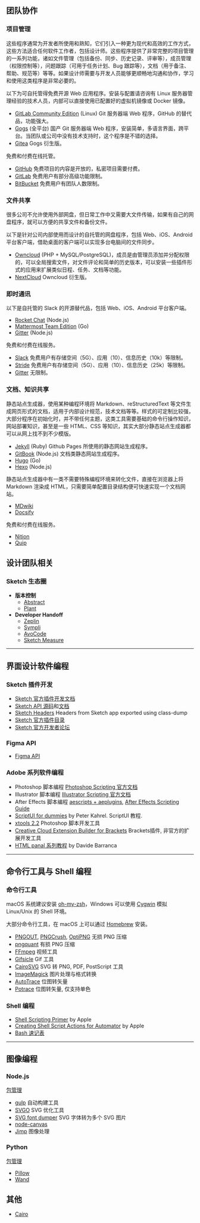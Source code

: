 ## 团队协作

### 项目管理

这些程序通常为开发者所使用和熟知，它们引入一种更为现代和高效的工作方式，这些方法适合任何软件工作者，包括设计师。这些程序提供了非常完整的项目管理的一系列功能，诸如文件管理（包括备份、同步、历史记录、评审等），成员管理（权限控制等），问题跟踪（可用于任务计划、Bug 跟踪等），文档（用于备注、帮助、规范等）等等。如果设计师需要与开发人员能够更顺畅地沟通和协作，学习和使用这类程序是非常必要的。

以下为可自托管得免费开源 Web 应用程序。安装与配置请咨询有 Linux 服务器管理经验的技术人员，内部可以直接使用已配置好的虚拟机镜像或 Docker 镜像。

- [GitLab Community Edition](https://about.gitlab.com/downloads/) (Linux) Git 服务器端 Web 程序，GitHub 的替代品，功能强大。
- [Gogs](https://gogs.io/) (全平台) 国产 Git 服务器端 Web 程序，安装简单，多语言界面，跨平台。当团队或公司中没有技术支持时，这个程序是不错的选择。
- [Gitea](https://gitea.io) Gogs 衍生版。

免费和付费在线托管。

- [GitHub](https://github.com/) 免费项目的内容是开放的，私密项目需要付费。
- [GitLab](https://gitlab.com/) 免费用户有部分高级功能限制。
- [BitBucket](https://bitbucket.org/) 免费用户有团队人数限制。

### 文件共享

很多公司不允许使用外部网盘，但日常工作中又需要大文件传输，如果有自己的网盘程序，就可以方便的共享文件和备份文件。

以下是针对公司内部使用而设计的自托管的网盘程序，包括 Web、iOS、Android 平台客户端，借助桌面的客户端可以实现多台电脑间的文件同步。

- [Owncloud](https://owncloud.org/) (PHP + MySQL/PostgreSQL)，成员是由管理员添加并分配权限的，可以全局搜索文件，对文件评论和简单的历史版本，可以安装一些插件形式的应用来扩展类似日程、任务、文档等功能。
- [NextCloud](https://nextcloud.com/) Owncloud 衍生版。

### 即时通讯

以下是自托管的 Slack 的开源替代品，包括 Web、iOS、Android 平台客户端。

- [Rocket Chat](https://rocket.chat/) (Node.js)
- [Mattermost Team Edition](https://about.mattermost.com/download/) (Go)
- [Gitter](https://gitlab.com/gitlab-org/gitter/) (Node.js)

免费和付费在线服务。

- [Slack](https://slack.com/) 免费用户有存储空间（5G）、应用（10）、信息历史（10k）等限制。
- [Stride](https://www.stride.com/) 免费用户有存储空间（5G）、应用（10）、信息历史（25k）等限制。
- [Gitter](https://gitter.im/) 无限制。

### 文档、知识共享

静态站点生成器，使用某种编程环境将 Markdown、reStructuredText 等文件生成网页形式的文档，适用于内部设计规范，技术文档等等。样式的可定制比较强，大部分程序在初始化时，并不带任何主题，这类工具需要基础的命令行操作知识，网站部署知识，甚至是一些 HTML、CSS 等知识，其实大部分静态站点生成器都可以从网上找不到不少模版。

- [Jekyll](http://jekyllrb.com/) (Ruby) Github Pages 所使用的静态网站生成程序。
- [GitBook](https://github.com/GitbookIO) (Node.js) 文档类静态网站生成程序。
- [Hugo](http://gohugo.io/) (Go)
- [Hexo](https://hexo.io/) (Node.js)

静态站点生成器中有一类不需要特殊编程环境来转化文件，直接在浏览器上将 Markdown 渲染成 HTML，只需要简单配置目录结构便可快速实现一个文档网站。

- [MDwiki](https://github.com/Dynalon/mdwiki/)
- [Docsify](https://github.com/QingWei-Li/docsify)

免费和付费在线服务。

- [Nition](https://www.notion.so/)
- [Quip](https://quip.com/)

## 设计团队相关

### Sketch 生态圈

- **版本控制**
  - [Abstract](https://www.goabstract.com/)
  - [Plant](https://projects.plantapp.io/)
- **Developer Handoff**
  - [Zeplin](https://zeplin.io/)
  - [Sympli](https://sympli.io/)
  - [AvoCode](https://avocode.com/)
  - [Sketch Measure](https://github.com/utom/sketch-measure)

------

## 界面设计软件编程

### Sketch 插件开发

- [Sketch 官方插件开发文档](http://developer.sketchapp.com/)
- [Sketch API 源码](https://github.com/BohemianCoding/SketchAPI)和[文档](https://developer.sketchapp.com/reference/api/)
- [Sketch Headers](https://github.com/abynim/Sketch-Headers) Headers from Sketch app exported using class-dump
- [Sketch 官方插件目录](https://sketchapp.com/extensions/plugins/)
- [Sketch 官方开发者论坛](http://sketchplugins.com/) 

### Figma API

- [Figma API](https://www.figma.com/developers)

### Adobe 系列软件编程

- Photoshop 脚本编程 [Photoshop Scripting 官方文档](http://www.adobe.com/devnet/photoshop/scripting.html)
- Illustrator 脚本编程 [Illustrator Scripting 官方文档](http://www.adobe.com/devnet/illustrator/scripting.html)
- After Effects 脚本编程 [aescripts + aeplugins](https://aescripts.com/), [After Effects Scripting Guide](http://docs.aenhancers.com/)
- [ScriptUI for dummies](http://www.kahrel.plus.com/indesign/scriptui.html)  by Peter Kahrel. ScriptUI 教程.
- [xtools 2.2](http://sourceforge.net/projects/ps-scripts/files/xtools/v2.2/)  Photoshop 脚本开发工具
- [Creative Cloud Extension Builder for Brackets](http://davidderaedt.github.io/CC-Extension-Builder-for-Brackets/)  Brackets插件, 非官方的扩展开发工具
- [HTML panal 系列教程](http://www.davidebarranca.com/category/code/html-panels/) by Davide Barranca

------

## 命令行工具与 Shell 编程

### 命令行工具

macOS 系统建议安装 [oh-my-zsh](http://ohmyz.sh/)，Windows 可以使用 [Cygwin](http://www.sourceware.org/cygwin/) 模拟 Linux/Unix 的 Shell 环境。

大部分命令行工具，在 macOS 上可以通过 [Homebrew](http://brew.sh/) 安装。

- [PNGOUT](http://advsys.net/ken/utils.htm), [PNGCrush](http://pmt.sourceforge.net/pngcrush/), [OptiPNG](http://optipng.sourceforge.net/) 无损 PNG 压缩
- [pngquant](https://pngquant.org/) 有损 PNG 压缩
- [FFmpeg](http://ffmpeg.org/) 视频工具
- [Gifsicle](http://www.lcdf.org/gifsicle/) Gif 工具
- [CairoSVG](http://cairosvg.org/) SVG 转 PNG, PDF, PostScript 工具
- [ImageMagick](http://www.imagemagick.org/) 图片处理与格式转换
- [AutoTrace](http://autotrace.sourceforge.net/) 位图转矢量
- [Potrace](http://potrace.sourceforge.net) 位图转矢量, 仅支持单色

### Shell 编程

- [Shell Scripting Primer](https://developer.apple.com/library/mac/documentation/OpenSource/Conceptual/ShellScripting/shell_scripts/shell_scripts.html) by Apple
- [Creating Shell Script Actions for Automator](https://developer.apple.com/library/content/documentation/AppleApplications/Conceptual/AutomatorConcepts/Articles/ShellScriptActions.html#//apple_ref/doc/uid/TP40002078-BCIBAEAC) by Apple
- [Bash 速记表](https://devhints.io/bash)

------

## 图像编程

### Node.js

[包管理](https://www.npmjs.com/)

- [gulp](http://gulpjs.com/) 自动构建工具
- [SVGO](https://github.com/svg/svgo) SVG 优化工具
- [SVG font dumper](https://github.com/fontello/svg-font-dump) SVG 字体转为多个 SVG 图片
- [node-canvas](https://github.com/Automattic/node-canvas)
- [Jimp](https://github.com/oliver-moran/jimp) 图像处理

### Python

[包管理](https://pypi.python.org/pypi)

- [Pillow](http://pillow.readthedocs.io/en/latest/)
- [Wand](http://docs.wand-py.org/)

## 其他

- [Cairo](https://www.cairographics.org/)